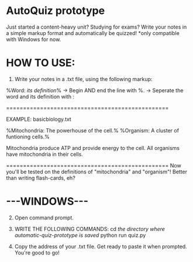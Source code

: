 # AutoQuiz prototype
Just started a content-heavy unit? Studying for exams? Write your notes in a simple markup format and automatically be quizzed!
*only compatible with Windows for now.

# HOW TO USE:
1) Write your notes in a .txt file, using the following markup: 
  
  %Word: *its definition*%
    -> Begin AND end the line with %.
    -> Seperate the word and its definition with :
  
  ================================================
  
  EXAMPLE: basicbiology.txt
  
  %Mitochondria: The powerhouse of the cell.%
  %Organism: A cluster of funtioning cells.%
  
  Mitochondria produce ATP and provide energy to the cell.
  All organisms have mitochondria in their cells.
  
  ================================================
  Now you'll be tested on the definitions of "mitochondria" and "organism"!
  Better than writing flash-cards, eh?

# ---WINDOWS---
2) Open command prompt.

3) WRITE THE FOLLOWING COMMANDS:
cd *the directory where automatic-quiz-prototype is saved*
python run quiz.py

4) Copy the address of your .txt file.
Get ready to paste it when prompted. 
You're good to go!
